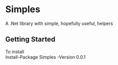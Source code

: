 # Simples
A .Net library with simple, hopefully useful, helpers

## Getting Started
To install  
    Install-Package Simples -Version 0.0.1